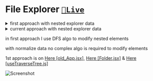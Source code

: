# File Explorer [`🔗Live`](https://file-explorer-alpha.vercel.app/)

<details><summary>first approach with nested explorer data</summary>

```js
const explorer = {
	id: '1',
	name: 'root',
	isFolder: true,
	items: [
		{
			id: '2',
			name: 'public',
			isFolder: true,
			items: [
				{
					id: '3',
					name: 'public nested 1',
					isFolder: true,
					items: [
						{
							id: '4',
							name: 'index.html',
							isFolder: false,
							items: [],
						},
						{
							id: '5',
							name: 'hello.html',
							isFolder: false,
							items: [],
						},
					],
				},
				{
					id: '6',
					name: 'public_nested_file',
					isFolder: false,
					items: [],
				},
			],
		},
		{
			id: '7',
			name: 'src',
			isFolder: true,
			items: [
				{
					id: '8',
					name: 'App.js',
					isFolder: false,
					items: [],
				},
				{
					id: '9',
					name: 'Index.js',
					isFolder: false,
					items: [],
				},
				{
					id: '10',
					name: 'styles.css',
					isFolder: false,
					items: [],
				},
			],
		},
		{
			id: '11',
			name: 'package.json',
			isFolder: false,
			items: [],
		},
	],
};

export default explorer;
```

</details>
    
<details><summary>current approach with nested explorer data</summary>

```js
const explorer = {
	0: { id: '0', name: 'root', isFolder: true, items: [1, 2, 4, 6] },
	1: { id: '1', name: 'public', isFolder: true, items: [] },
	2: { id: '2', name: 'src', isFolder: true, items: [3, 5, 10, 7] },
	3: { id: '3', name: 'App.js', isFolder: false, items: [] },
	4: { id: '4', name: 'Index.js', isFolder: false, items: [] },
	5: { id: '5', name: 'app.css', isFolder: false, items: [] },
	6: { id: '6', name: 'package.json', isFolder: false, items: [] },
	7: { id: '7', name: 'hooks', isFolder: true, items: [8, 9] },
	8: { id: '8', name: 'useSomething.js', isFolder: false, items: [] },
	9: { id: '9', name: 'useXyz.js', isFolder: false, items: [] },
	10: { id: '10', name: 'components', isFolder: true, items: [11, 12, 13] },
	11: { id: '11', name: 'Layout.js', isFolder: false, items: [] },
	12: { id: '12', name: 'Hero.js', isFolder: false, items: [] },
	13: { id: '13', name: 'Footer.js', isFolder: false, items: [] },
};

export default explorer;
```

</details>
    
  


in first approach I use DFS algo to modify nested elements

with normalize data no complex algo is required to modify elements

1st approach is on <a href="src/old_App.jsx">Here [old_App.jsx]</a>,
<a href="src/components\Folder.jsx">Here [Folder.jsx]</a> & <a href="src/hooks/useTraverseTree.js">Here [useTraverseTree.js]</a>

![Screenshot](/public/Screenshot.png)
